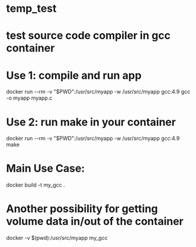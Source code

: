 # temp_test
# test source code compiler in gcc container

# Use 1: compile and run app
 docker run --rm -v "$PWD":/usr/src/myapp -w /usr/src/myapp gcc:4.9 gcc -o myapp myapp.c

 # Use 2: run make in your container
 docker run --rm -v "$PWD":/usr/src/myapp -w /usr/src/myapp gcc:4.9 make

# Main Use Case:
docker build -t my_gcc .

# Another possibility for getting volume data in/out of the container
docker -v $(pwd):/usr/src/myapp my_gcc 

